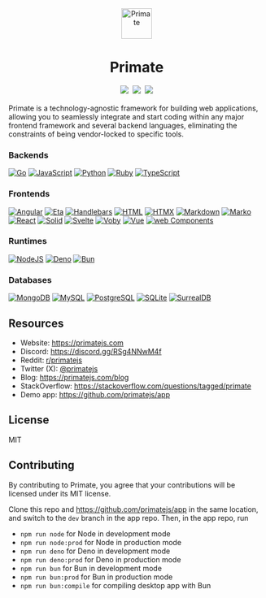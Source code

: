 <div align="center">
<img src="https://raw.githubusercontent.com/primatejs/primate/master/assets/logo.svg" alt="Primate" width="60"/>
<h1>Primate</h1>    	
<a href="https://primatejs.com/guide/getting-started"><img src="https://img.shields.io/badge/read%20guide-555555?style=for-the-badge"></a>
&nbsp;<a href="https://npmjs.com/primate"><img src="https://img.shields.io/badge/npm%20create%20primate@latest-a16836?style=for-the-badge"></a>
&nbsp;<a href="https://discord.gg/RSg4NNwM4f"><img src="https://img.shields.io/discord/1256590312177012806?style=for-the-badge&label=chat&logoColor=fff&color=5865f2"></a>
</div>
<br>
Primate is a technology-agnostic framework for building web applications,
allowing you to seamlessly integrate and start coding within any major frontend
framework and several backend languages, eliminating the constraints of being
vendor-locked to specific tools.

### Backends
[![Go](https://img.shields.io/badge/Go-02add6?logo=go&logoColor=fff&style=for-the-badge)](https://primatejs.com/modules/backend)
[![JavaScript](https://img.shields.io/badge/JavaScript-F7DF1E?logo=javascript&logoColor=000&style=for-the-badge)](https://primatejs.com/modules/go)
[![Python](https://img.shields.io/badge/Python-3776AB?logo=python&logoColor=fff&style=for-the-badge)](https://primatejs.com/modules/python)
[![Ruby](https://img.shields.io/badge/Ruby-CC342D?logo=ruby&style=for-the-badge)](https://primatejs.com/modules/ruby)
[![TypeScript](https://img.shields.io/badge/TypeScript-3178C6?logo=typescript&logoColor=fff&style=for-the-badge)](https://primatejs.com/modules/typescript)

### Frontends
[![Angular](https://img.shields.io/badge/Angular-DD0031.svg?logo=angular&logoColor=fff&style=for-the-badge)](https://primatejs.com/modules/angular)
[![Eta](https://img.shields.io/badge/Eta-25c2a0.svg?logo=eta&logoColor=fff&style=for-the-badge)](https://primatejs.com/modules/eta)
[![Handlebars](https://img.shields.io/badge/Handlebars-f0772b.svg?logo=handlebars.js&logoColor=fff&textColor=000&style=for-the-badge)](https://primatejs.com/modules/handlebars)
[![HTML](https://img.shields.io/badge/HTML-E34F26.svg?logo=html5&logoColor=fff&style=for-the-badge)](https://primatejs.com/modules/html)
[![HTMX](https://img.shields.io/badge/HTMX-36C?logo=htmx&logoColor=fff&style=for-the-badge)](https://primatejs.com/modules/htmx)
[![Markdown](https://img.shields.io/badge/Markdown-000000.svg?logo=markdown&logoColor=fff&style=for-the-badge)](https://primatejs.com/modules/markdown)
[![Marko](https://img.shields.io/badge/Marko-2596BE.svg?logo=marko&logoColor=fff&style=for-the-badge)](https://primatejs.com/modules/marko)
[![React](https://img.shields.io/badge/React-20232a.svg?logo=react&logoColor=%2361DAFB&style=for-the-badge)](https://primatejs.com/modules/react)
[![Solid](https://img.shields.io/badge/Solid-2C4F7C?logo=solid&logoColor=fff&style=for-the-badge)](https://primatejs.com/modules/solid)
[![Svelte](https://img.shields.io/badge/Svelte-f1413d.svg?logo=svelte&logoColor=fff&style=for-the-badge)](https://primatejs.com/modules/svelte)
[![Voby](https://img.shields.io/badge/Voby-fff5db.svg?logo=eta&logoColor=fff&style=for-the-badge)](https://primatejs.com/modules/voby)
[![Vue](https://img.shields.io/badge/Vue-4FC08D?logo=vuedotjs&logoColor=fff&style=for-the-badge)](https://primatejs.com/modules/vue)
[![web Components](https://img.shields.io/badge/Web%20Components-29ABE2?logo=webcomponentsdotorg&logoColor=fff&style=for-the-badge)](https://primatejs.com/modules/web-components)

### Runtimes
[![NodeJS](https://img.shields.io/badge/Node-6DA55F?logo=node.js&logoColor=fff&style=for-the-badge)](https://primatejs.com/modules/runtime-support)
[![Deno](https://img.shields.io/badge/Deno-000?logo=deno&logoColor=fff&style=for-the-badge)](https://primatejs.com/modules/runtime-support)
[![Bun](https://img.shields.io/badge/Bun-000?logo=bun&logoColor=fff&style=for-the-badge)](https://primatejs.com/modules/runtime-support)

### Databases
[![MongoDB](https://img.shields.io/badge/MongoDB-4ea94b.svg?logo=mongodb&logoColor=fff&style=for-the-badge)](https://primatejs.com/modules/drivers#mongodb)
[![MySQL](https://img.shields.io/badge/MySQL-4479A1?logo=mysql&logoColor=fff&style=for-the-badge)](https://primatejs.com/modules/drivers#mysql)
[![PostgreSQL](https://img.shields.io/badge/PostgreSQL-316192.svg?logo=postgresql&logoColor=fff&style=for-the-badge)](https://primatejs.com/modules/drivers#postgresql)
[![SQLite](https://img.shields.io/badge/SQLite-07405e.svg?logo=sqlite&logoColor=fff&style=for-the-badge)](https://primatejs.com/modules/drivers#postgresql)
[![SurrealDB](https://img.shields.io/badge/SurrealDB-FF00A0.svg?logo=surrealdb&logoColor=fff&style=for-the-badge)](https://primatejs.com/modules/drivers#surrealdb)

## Resources

* Website: https://primatejs.com
* Discord: https://discord.gg/RSg4NNwM4f
* Reddit: [r/primatejs](https://reddit.com/r/primatejs)
* Twitter (X): [@primatejs](https://x.com/primatejs)
* Blog: https://primatejs.com/blog
* StackOverflow: https://stackoverflow.com/questions/tagged/primate
* Demo app: https://github.com/primatejs/app

## License

MIT

## Contributing

By contributing to Primate, you agree that your contributions will be licensed
under its MIT license.

Clone this repo and https://github.com/primatejs/app in the same location,
and switch to the `dev` branch in the app repo. Then, in the app repo, run

* `npm run node` for Node in development mode
* `npm run node:prod` for Node in production mode
* `npm run deno` for Deno in development mode
* `npm run deno:prod` for Deno in production mode
* `npm run bun` for Bun in development mode
* `npm run bun:prod` for Bun in production mode
* `npm run bun:compile` for compiling desktop app with Bun

[read guide]: https://primatejs.com/guide/getting-started
